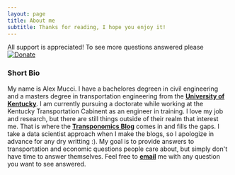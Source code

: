 ```yaml
---
layout: page
title: About me
subtitle: Thanks for reading, I hope you enjoy it!
---
```


All support is appreciated! To see more questions answered please [![Donate](https://img.shields.io/badge/Donate-PayPal-green.svg?style=flat-square&maxAge=2592000)](https://www.paypal.me/amucci) 

### Short Bio
My name is Alex Mucci. I have a bachelores degreen in civil engineering and a masters degree in transportation engineering from the [**University of Kentucky**](https://www.uky.edu). I am currently pursuing a doctorate while working at the Kentucky Transportation Cabinent as an engineer in training. I love my job and research, but there are still things outside of their realm that interest me. That is where the [**Transponomics Blog**](https://alex-mucci.github.io/blog) comes in and fills the gaps. I take a data scientist approach when I make the blogs, so I apologize in advance for any dry writting :). My goal is to provide answers to transportation and economic questions people care about, but simply don't have time to answer themselves. Feel free to [**email**](mailto:Alex.Mucci@uky.edu) me with any question you want to see answered.  



